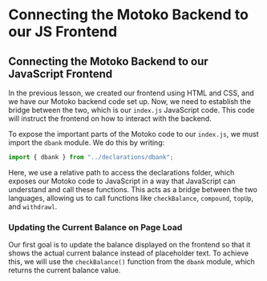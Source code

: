 # Connecting the Motoko Backend to our JS Frontend

## Connecting the Motoko Backend to our JavaScript Frontend

In the previous lesson, we created our frontend using HTML and CSS, and we have our Motoko backend code set up. Now, we need to establish the bridge between the two, which is our `index.js` JavaScript code. This code will instruct the frontend on how to interact with the backend.

To expose the important parts of the Motoko code to our `index.js`, we must import the `dbank` module. We do this by writing:

```js
import { dbank } from "../declarations/dbank";
```

Here, we use a relative path to access the declarations folder, which exposes our Motoko code to JavaScript in a way that JavaScript can understand and call these functions. This acts as a bridge between the two languages, allowing us to call functions like `checkBalance`, `compound`, `topUp`, and `withdrawl`.

### Updating the Current Balance on Page Load

Our first goal is to update the balance displayed on the frontend so that it shows the actual current balance instead of placeholder text. To achieve this, we will use the `checkBalance()` function from the `dbank` module, which returns the current balance value.
